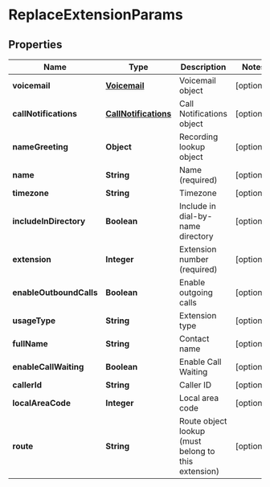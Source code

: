 
# ReplaceExtensionParams

## Properties
Name | Type | Description | Notes
------------ | ------------- | ------------- | -------------
**voicemail** | [**Voicemail**](Voicemail.md) | Voicemail object |  [optional]
**callNotifications** | [**CallNotifications**](CallNotifications.md) | Call Notifications object |  [optional]
**nameGreeting** | **Object** | Recording lookup object |  [optional]
**name** | **String** | Name (required) |  [optional]
**timezone** | **String** | Timezone |  [optional]
**includeInDirectory** | **Boolean** | Include in dial-by-name directory |  [optional]
**extension** | **Integer** | Extension number (required) |  [optional]
**enableOutboundCalls** | **Boolean** | Enable outgoing calls |  [optional]
**usageType** | **String** | Extension type |  [optional]
**fullName** | **String** | Contact name |  [optional]
**enableCallWaiting** | **Boolean** | Enable Call Waiting |  [optional]
**callerId** | **String** | Caller ID |  [optional]
**localAreaCode** | **Integer** | Local area code |  [optional]
**route** | **String** | Route object lookup (must belong to this extension) |  [optional]



